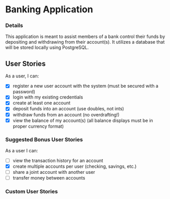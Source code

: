 # Banking Application

### Details
This application is meant to assist members of a bank control their funds by depositing and withdrawing from their account(s).
It utilizes a database that will be stored locally using PostgreSQL.

## User Stories

As a user, I can:

-   [x] register a new user account with the system (must be secured with a password)
-   [x] login with my existing credentials
-   [x] create at least one account
-   [x] deposit funds into an account (use doubles, not ints)
-   [x] withdraw funds from an account (no overdrafting!)
-   [x] view the balance of my account(s) (all balance displays must be in proper currency format)

### Suggested Bonus User Stories

As a user I can:

-   [ ] view the transaction history for an account
-   [x] create multiple accounts per user (checking, savings, etc.)
-   [ ] share a joint account with another user
-   [ ] transfer money between accounts

### Custom User Stories